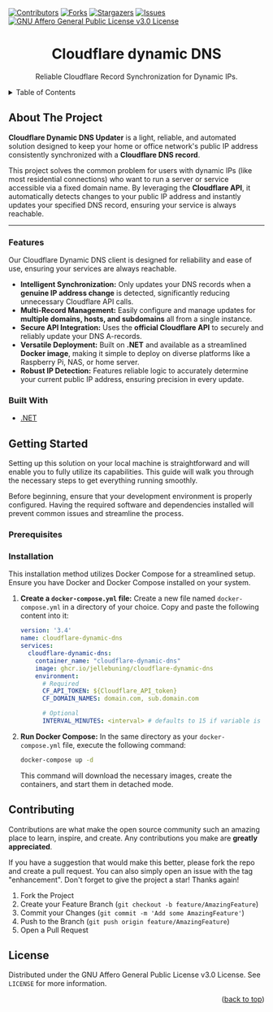 <div id="top"></div>

<!-- Readme template from https://github.com/othneildrew/Best-README-Template -->

<!-- PROJECT SHIELDS -->
<!--
*** I'm using markdown "reference style" links for readability.
*** Reference links are enclosed in brackets [ ] instead of parentheses ( ).
*** See the bottom of this document for the declaration of the reference variables
*** for contributors-url, forks-url, etc. This is an optional, concise syntax you may use.
*** https://www.markdownguide.org/basic-syntax/#reference-style-links
-->

[![Contributors][contributors-shield]][contributors-url]
[![Forks][forks-shield]][forks-url]
[![Stargazers][stars-shield]][stars-url]
[![Issues][issues-shield]][issues-url]
[![GNU Affero General Public License v3.0 License][license-shield]][license-url]



<div align="center">

<h1 align="center">Cloudflare dynamic DNS</h3>

  <p align="center">
    Reliable Cloudflare Record Synchronization for Dynamic IPs.
  </p>
</div>



<!-- TABLE OF CONTENTS -->
<details>
  <summary>Table of Contents</summary>
  <ol>
    <li>
      <a href="#about-the-project">About The Project</a>
      <ul>
        <li><a href="#features">Features</a></li>
        <li><a href="#built-with">Built With</a></li>
      </ul>
    </li>
    <li>
      <a href="#getting-started">Getting Started</a>
      <ul>
        <li><a href="#prerequisites">Prerequisites</a></li>
        <li><a href="#installation">Installation</a></li>
      </ul>
    </li>
    <li><a href="#contributing">Contributing</a></li>
    <li><a href="#license">License</a></li>
  </ol>
</details>



<!-- ABOUT THE PROJECT -->
## About The Project
**Cloudflare Dynamic DNS Updater** is a light, reliable, and automated solution designed to keep your home or office network's public IP address consistently synchronized with a **Cloudflare DNS record**.

This project solves the common problem for users with dynamic IPs (like most residential connections) who want to run a server or service accessible via a fixed domain name. By leveraging the **Cloudflare API**, it automatically detects changes to your public IP address and instantly updates your specified DNS record, ensuring your service is always reachable.

---

### Features
Our Cloudflare Dynamic DNS client is designed for reliability and ease of use, ensuring your services are always reachable.

* **Intelligent Synchronization:** Only updates your DNS records when a **genuine IP address change** is detected, significantly reducing unnecessary Cloudflare API calls.
* **Multi-Record Management:** Easily configure and manage updates for **multiple domains, hosts, and subdomains** all from a single instance.
* **Secure API Integration:** Uses the **official Cloudflare API** to securely and reliably update your DNS A-records.
* **Versatile Deployment:** Built on **.NET** and available as a streamlined **Docker image**, making it simple to deploy on diverse platforms like a Raspberry Pi, NAS, or home server.
* **Robust IP Detection:** Features reliable logic to accurately determine your current public IP address, ensuring precision in every update.

### Built With

* [.NET](https://dotnet.microsoft.com/en-us/)


<!-- GETTING STARTED -->
## Getting Started
Setting up this solution on your local machine is straightforward and will enable you to fully utilize its capabilities. This guide will walk you through the necessary steps to get everything running smoothly.

Before beginning, ensure that your development environment is properly configured. Having the required software and dependencies installed will prevent common issues and streamline the process.

### Prerequisites

### Installation
This installation method utilizes Docker Compose for a streamlined setup. Ensure you have Docker and Docker Compose installed on your system.

1.  **Create a `docker-compose.yml` file:**
    Create a new file named `docker-compose.yml` in a directory of your choice. Copy and paste the following content into it:

    ```yaml
    version: '3.4'
    name: cloudflare-dynamic-dns
    services:
      cloudflare-dynamic-dns:
        container_name: "cloudflare-dynamic-dns"
        image: ghcr.io/jellebuning/cloudflare-dynamic-dns
        environment:
          # Required
          CF_API_TOKEN: ${Cloudflare_API_token}
          CF_DOMAIN_NAMES: domain.com, sub.domain.com

          # Optional
          INTERVAL_MINUTES: <interval> # defaults to 15 if variable is not set.
    ```

2.  **Run Docker Compose:**
    In the same directory as your `docker-compose.yml` file, execute the following command:

    ```bash
    docker-compose up -d
    ```

    This command will download the necessary images, create the containers, and start them in detached mode.

<!-- CONTRIBUTING -->
## Contributing

Contributions are what make the open source community such an amazing place to learn, inspire, and create. Any contributions you make are **greatly appreciated**.

If you have a suggestion that would make this better, please fork the repo and create a pull request. You can also simply open an issue with the tag "enhancement".
Don't forget to give the project a star! Thanks again!

1. Fork the Project
2. Create your Feature Branch (`git checkout -b feature/AmazingFeature`)
3. Commit your Changes (`git commit -m 'Add some AmazingFeature'`)
4. Push to the Branch (`git push origin feature/AmazingFeature`)
5. Open a Pull Request


<!-- LICENSE -->
## License
Distributed under the GNU Affero General Public License v3.0 License. See `LICENSE` for more information.


<p align="right">(<a href="#top">back to top</a>)</p>



<!-- MARKDOWN LINKS & IMAGES -->
<!-- https://www.markdownguide.org/basic-syntax/#reference-style-links -->
[contributors-shield]: https://img.shields.io/github/contributors/JelleBuning/cloudflare-dynamic-dns.svg?style=for-the-badge
[contributors-url]: https://github.com/JelleBuning/cloudflare-dynamic-dns/graphs/contributors
[forks-shield]: https://img.shields.io/github/forks/JelleBuning/cloudflare-dynamic-dns.svg?style=for-the-badge
[forks-url]: https://github.com/JelleBuning/cloudflare-dynamic-dns/network/members
[stars-shield]: https://img.shields.io/github/stars/JelleBuning/cloudflare-dynamic-dns.svg?style=for-the-badge
[stars-url]: https://github.com/JelleBuning/cloudflare-dynamic-dns/stargazers
[issues-shield]: https://img.shields.io/github/issues/JelleBuning/cloudflare-dynamic-dns.svg?style=for-the-badge
[issues-url]: https://github.com/JelleBuning/cloudflare-dynamic-dns/issues
[license-shield]: https://img.shields.io/github/license/JelleBuning/cloudflare-dynamic-dns.svg?style=for-the-badge
[license-url]: https://github.com/JelleBuning/cloudflare-dynamic-dns/blob/master/LICENSE
